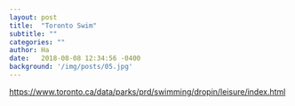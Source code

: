```yaml
---
layout: post
title:  "Toronto Swim"
subtitle: ""
categories: ""
author: Ha
date:   2018-08-08 12:34:56 -0400
background: '/img/posts/05.jpg'
---
```


<a href="https://www.toronto.ca/data/parks/prd/swimming/dropin/leisure/index.html">https://www.toronto.ca/data/parks/prd/swimming/dropin/leisure/index.html</a>

